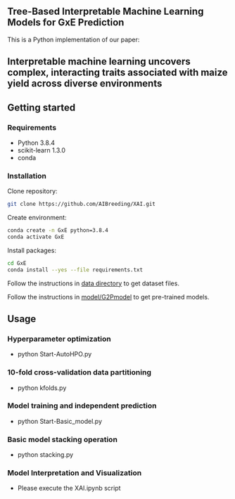 ## Tree-Based Interpretable Machine Learning Models for GxE Prediction

This is a Python implementation of our paper:

## Interpretable machine learning uncovers complex, interacting traits associated with maize yield across diverse environments

## Getting started

### Requirements

 - Python 3.8.4
 - scikit-learn 1.3.0
 - conda

### Installation
Clone repository: 

```bash
git clone https://github.com/AIBreeding/XAI.git
```
Create environment:
```bash
conda create -n GxE python=3.8.4
conda activate GxE
```
Install packages:
```bash
cd GxE
conda install --yes --file requirements.txt
```

Follow the instructions in [data directory](data/README.md) to get dataset files.

Follow the instructions in [model/G2Pmodel](model/G2Pmodel/README.md) to get pre-trained models.

## Usage

### Hyperparameter optimization
- python Start-AutoHPO.py

### 10-fold cross-validation data partitioning
- python kfolds.py

### Model training and independent prediction
- python Start-Basic_model.py

### Basic model stacking operation
- python stacking.py

### Model Interpretation and Visualization
- Please execute the XAI.ipynb script

